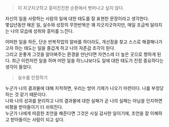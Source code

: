 
> 이 지긋지긋하고 흥미진진한 순환에서 벗어나고 싶지 않다.

자신의 일을 사랑하는 사람의 일에 대한 태도를 잘 표현한 문장이라고 생각한다. <br>
몇십년동안 해온 일, 실수와 성장의 무한반복은 꽤 지긋지긋하지만, 매일 조금씩 달라지는 나의 모습에 성취와 흥미를 느낀다. <br>

어떠한 일을 하든, 단순 반복작업의 알바를 하더라도, 개선점을 찾고 스스로 해결해나가고자 하는 태도는 일을 즐겁게 하고 나의 자존감 조각이 된다.<br>
그리고 운좋게 그것을 알아봐주는 환경을 만난다면 자연스레 더 높은 곳으로 향하게 된다. 최근 이런저런 일을 하며 어떤 일을 하느냐보다도 일에 대한 태도가 진정 중요하다는 생각이 들었다.

> 실수를 인정하기

누군가 나의 결과물에 대해 지적하면, 우리는 방어 기제가 나오기 마련이다. 나를 부정당하는 것 같기 때문이다. <br>
나와 나의 성과를 분리하고 나의 결과물에 대한 실패가 곧 나의 실패는 아님을 인지하면 비평을 받아들이기 더 쉬워진다. <br>
누군가 나에게 따끔한 조언을 해준다면 그것은 사실 감사한 일이기에, 조언을 잘 이해하고 받아들이는 사람이 되고 싶다.
